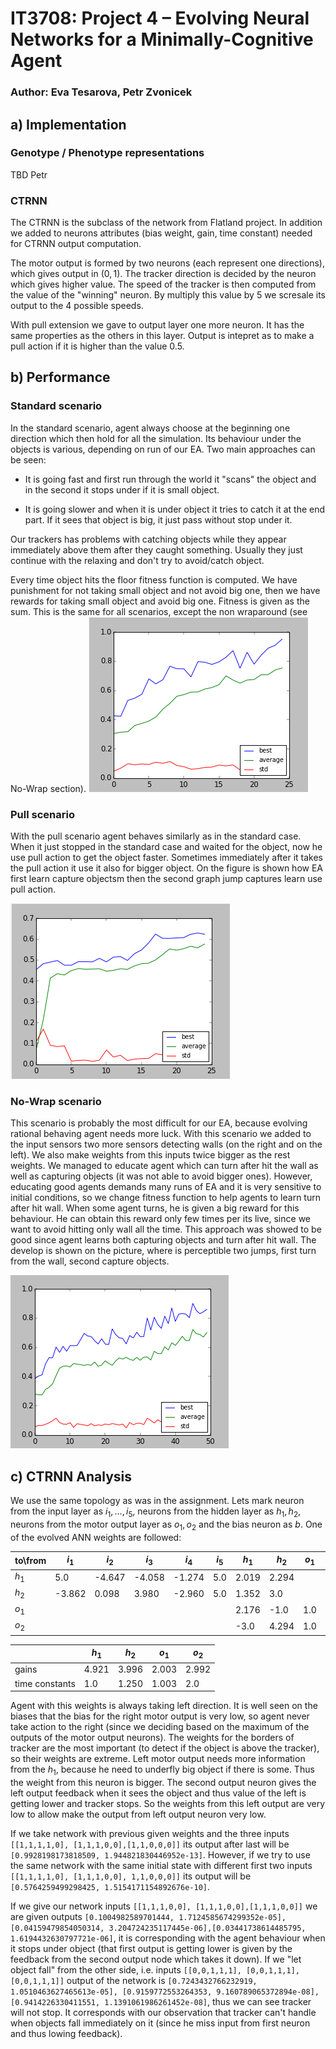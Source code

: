 # IT3708: Project 4 – Evolving Neural Networks for a Minimally-Cognitive Agent
### Author: Eva Tesarova, Petr Zvonicek

## a) Implementation

### Genotype / Phenotype representations

TBD Petr

### CTRNN
The CTRNN is the subclass of the network from Flatland project. In addition we added to neurons attributes (bias weight, gain, time constant) needed for CTRNN output computation.

The motor output is formed by two neurons (each represent one directions), which gives output in $(0,1)$. The tracker direction is decided by the neuron which gives higher value. The speed of the tracker is then computed from the value of the "winning" neuron. By multiply this value by 5 we scresale its output to the 4 possible speeds. 

With pull extension we gave to output layer one more neuron. It has the same properties as the others in this layer. Output is intepret as to make a pull action if it is higher than the value $0.5$.

## b) Performance

### Standard scenario

In the standard scenario, agent always choose at the beginning one direction which then hold for all the simulation. Its behaviour under the objects is various, depending on run of our EA. Two main approaches can be seen:

- It is going fast and first run through the world it "scans" the object and in the second it stops under if it is small object.

- It is going slower and when it is under object it tries to catch it at the end part. If it sees that object is big, it just pass without stop under it.

Our trackers has problems with catching objects while they appear immediately above them after they caught something. Usually they just continue with the relaxing and don't try to avoid/catch object. 

Every time object hits the floor fitness function is computed. We have punishment for not taking small object and not avoid big one, then we have rewards for taking small object and avoid big one. Fitness is given as the sum. This is the same for all scenarios, except the non wraparound (see No-Wrap section).
![](.\object_distinguish.PNG)


### Pull scenario
With the pull scenario agent behaves similarly as in the standard case. When it just stopped in the standard case and waited for the object, now he use pull action to get the object faster. Sometimes immediately after it takes the pull action it use it also for bigger object. On the figure is shown how EA first learn capture objectsm then the second graph jump captures learn use pull action.

![](.\pull_evolving.PNG)
 
### No-Wrap scenario

This scenario is probably the most difficult for our EA, because evolving rational behaving agent needs more luck. With this scenario we added to the input sensors two more sensors detecting walls (on the right and on the left). We also make weights from this inputs twice bigger as the rest weights. We managed to educate agent which can turn after hit the wall as well as capturing objects (it was not able to avoid bigger ones). However, educating good agents demands many runs of EA and it is very sensitive to initial conditions, so we change fitness function to help agents to learn turn after hit wall. When some agent turns, he is given a big reward for this behaviour. He can obtain this reward only few times per its live, since we want to avoid hitting only wall all the time. This approach was showed to be good since agent learns both capturing objects and turn after hit wall. The develop is shown on the picture, where is perceptible two jumps, first turn from the wall, second capture objects.

![](.\turn_from_wall.PNG)

## c) CTRNN Analysis

We use the same topology as was in the assignment. Lets mark neuron from the input layer as $i_1, \dots, i_5$, neurons from the hidden layer as $h_1, h_2$, neurons from the motor output layer as $o_1, o_2$ and the bias neuron as $b$. One of the evolved ANN weights are followed:

|to\from| $i_1$ | $i_2$ | $i_3$ | $i_4$ | $i_5$ | $h_1$ | $h_2$ | $o_1$ | $o_2$ |  $b$  |
|-------|-------|-------|-------|-------|-------|-------|-------|-------|-------|-------|
| $h_1$ |  5.0  |-4.647 |-4.058 |-1.274 |  5.0  | 2.019 | 2.294 |       |       |-1.019 |
| $h_2$ |-3.862 | 0.098 | 3.980 |-2.960 |  5.0  | 1.352 | 3.0   |       |       |-0.352 |
| $o_1$ |       |       |       |       |       | 2.176 | -1.0  |  1.0  | -3.0  |-0.705 |
| $o_2$ |       |       |       |       |       |  -3.0 | 4.294 |  1.0  |  5.0  |-9.019 | 

|              | $h_1$ | $h_2$ | $o_1$ | $o_2$ |
|--------------|-------|-------|-------|-------|
|gains         | 4.921 | 3.996 | 2.003 | 2.992 |
|time constants| 1.0   | 1.250 | 1.003 | 2.0   |


Agent with this weights is always taking left direction. It is well seen on the biases that the bias for the right motor output is very low, so agent never take action to the right (since we deciding based on the maximum of the outputs of the motor output neurons). The weights for the borders of tracker are the most important (to detect if the object is above the tracker), so their weights are extreme. Left motor output needs more information from the $h_1$, because he need to underfly big object if there is some. Thus the weight from this neuron is bigger. The second output neuron gives the left output feedback when it sees the object and thus value of the left is getting lower and tracker stops. So the weights from this left output are very low to allow make the output from left output neuron very low.

If we take network with previous given weights and the three inputs `[[1,1,1,1,0], [1,1,1,0,0],[1,1,0,0,0]]` its output after last will be `[0.9928198173818509, 1.944821830446952e-13]`. However, if we try to use the same network with the same initial state with different first two inputs `[[1,1,1,1,0], [1,1,1,0,0], 1,1,0,0,0]]` its output will be `[0.5764259499298425, 1.5154171154892676e-10]`.

If we give our network inputs `[[1,1,1,0,0], [1,1,1,0,0],[1,1,1,0,0]]` we are given outputs `[0.1004982589701444, 1.7124585674299352e-05], [0.04159479854050314, 3.204724235117445e-06],[0.03441738614485795, 1.6194432630797721e-06]`, it is corresponding with the agent behaviour when it stops under object (that first output is getting lower is given by the feedback from the second output node which takes it down). If we "let object fall" from the other side, i.e. inputs `[[0,0,1,1,1], [0,0,1,1,1],[0,0,1,1,1]]` output of the network is `[0.7243432766232919, 1.0510463627465613e-05], [0.9159772553264353, 9.160789065372894e-08], [0.9414226330411551, 1.1391061986261452e-08]`, thus we can see tracker will not stop. It corresponds with our observation that tracker can't handle when objects fall immediately on it (since he miss input from first neuron and thus lowing feedback).
 

